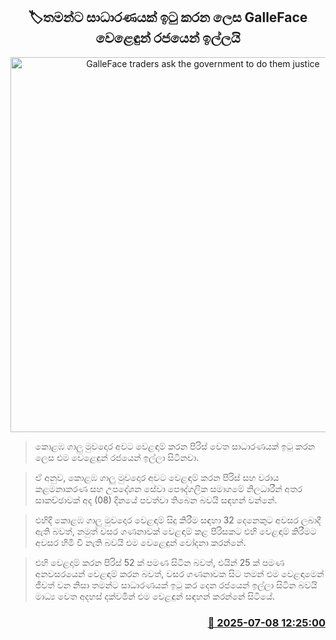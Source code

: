<p align='center'><b><h2 align='center' title='GalleFace traders ask the government to do them justice'>🏷තමන්ට සාධාරණයක් ඉටු කරන ලෙස GalleFace වෙළෙඳුන් රජයෙන් ඉල්ලයි</h2></b></p>
<p align='center'><img src='https://helakuru.sgp1.cdn.digitaloceanspaces.com/esana/images/lib/galle-face-rty.jpg' width='600' alt='GalleFace traders ask the government to do them justice'></p>

> කොළඹ ගාලු මුවදොර අවට වෙළඳාම් කරන පිරිස් වෙත සාධාරණයක් ඉටු කරන ලෙස එම වෙළෙඳුන් රජයෙන් ඉල්ලා සිටිනවා.

> ඒ අනුව, කොළඹ ගාලු මුවදොර අවට වෙළඳාම් කරන පිරිස් සහ වරාය කළමනාකරණ සහ උපදේශන සේවා පෞද්ගලික සමාගමේ නිලධාරීන් අතර සාකච්ඡාවක් අද (08) දිනයේ පවත්වා තිබෙන බවයි සඳහන් වන්නේ.

> එහිදී කොළඹ ගාලු මුවදොර වෙළඳාම් සිදු කිරීම සඳහා 32 දෙනෙකුට අවසර ලබාදී ඇති බවත්, නමුත් වසර ගණනාවක් වෙළඳාම් කළ පිරිසකට එහි වෙළඳාම් කිරීමට අවසර හිමි වී නැති බවයි එම වෙළෙඳුන් චෝදනා කරන්නේ.

> එහි වෙළදාම් කරන පිරිස් 52 ක් පමණ සිටින බවත්, එයින් 25 ක් පමණ අනවසරයෙන් වෙළඳාම් කරන බවත්, වසර ගණනාවක සිට තමන් එම වෙළඳාමෙන් ජීවත් වන නිසා තමන්ට සාධාරණයක් ඉටු කර දෙන රජයෙන් ඉල්ලා සිටින බවයි මාධ්‍ය වෙත අදහස් දක්වමින් එම වෙළඳුන් සඳහන් කරන්නේ සිටියේ.



<h3 align='right'><a href='https://www.helakuru.lk/esana/p/111684/'>📅 2025-07-08 12:25:00</a></h3>
